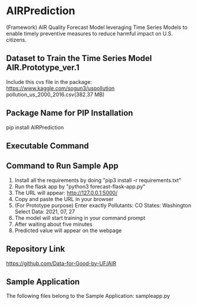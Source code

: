 # AIRPrediction
(Framework) AIR Quality Forecast Model leveraging Time Series Models to enable timely preventive measures to reduce harmful impact on U.S. citizens.

## Dataset to Train the Time Series Model AIR.Prototype_ver.1
Include this cvs file in the package: 
https://www.kaggle.com/sogun3/uspollution
pollution_us_2000_2016.csv(382.37 MB)

## Package Name for PIP Installation
pip install AIRPrediction

## Executable Command

## Command to Run Sample App
1. Install all the requirements by doing "pip3 install -r requirements.txt"
2. Run the flask app by "python3 forecast-flask-app.py"
3. The URL will appear: http://127.0.0.1:5000/
4. Copy and paste the URL in your browser
5. (For Prototype purpose) Enter exactly Pollutants: CO States: Washington Select Data: 2021, 07, 27 
6. The model will start training in your command prompt
7. After waiting about five minutes
8. Predicted value will appear on the webpage

## Repository Link
https://github.com/Data-for-Good-by-UF/AIR

## Sample Application
The following files belong to the Sample Application:
  sampleapp.py
